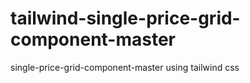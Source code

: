 # tailwind-single-price-grid-component-master
single-price-grid-component-master using tailwind css
